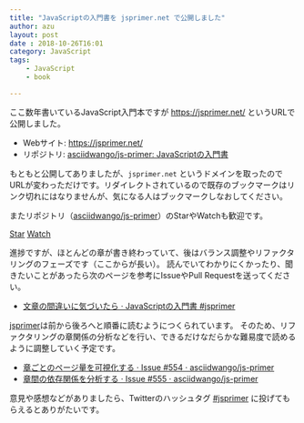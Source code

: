 ```yaml
---
title: "JavaScriptの入門書を jsprimer.net で公開しました"
author: azu
layout: post
date : 2018-10-26T16:01
category: JavaScript
tags:
    - JavaScript
    - book

---
```


ここ数年書いているJavaScript入門本ですが <https://jsprimer.net/> というURLで公開しました。


- Webサイト:  <https://jsprimer.net/>
- リポジトリ: [asciidwango/js-primer: JavaScriptの入門書](https://github.com/asciidwango/js-primer "asciidwango/js-primer: JavaScriptの入門書")

もともと公開してありましたが、`jsprimer.net` というドメインを取ったのでURLが変わっただけです。リダイレクトされているので既存のブックマークはリンク切れにはなりませんが、気になる人はブックマークしなおしてください。

またリポジトリ（[asciidwango/js-primer](https://github.com/asciidwango)）のStarやWatchも歓迎です。

<a class="github-button" href="https://github.com/asciidwango/js-primer" data-size="large" data-show-count="true" aria-label="Star asciidwango/js-primer on GitHub">Star</a>
<a class="github-button" href="https://github.com/asciidwango/js-primer/subscription" data-size="large" data-show-count="true" aria-label="Watch asciidwango/js-primer on GitHub">Watch</a>

<script async defer src="https://buttons.github.io/buttons.js"></script>

進捗ですが、ほとんどの章が書き終わっていて、後はバランス調整やリファクタリングのフェーズです（ここからが長い）。
読んでいてわかりにくかったり、聞きたいことがあったら次のページを参考にIssueやPull Requestを送ってください。

- [文章の間違いに気づいたら · JavaScriptの入門書 #jsprimer](https://jsprimer.net/intro/feedback/)

[jsprimer](https://jsprimer.net/)は前から後ろへと順番に読むようにつくられています。
そのため、リファクタリングの章関係の分析などを行い、できるだけなだらかな難易度で読めるように調整していく予定です。

- [章ごとのページ量を可視化する · Issue #554 · asciidwango/js-primer](https://github.com/asciidwango/js-primer/issues/554 "章ごとのページ量を可視化する · Issue #554 · asciidwango/js-primer")
- [章間の依存関係を分析する · Issue #555 · asciidwango/js-primer](https://github.com/asciidwango/js-primer/issues/555 "章間の依存関係を分析する · Issue #555 · asciidwango/js-primer")

意見や感想などがありましたら、Twitterのハッシュタグ [#jsprimer](https://twitter.com/search?f=tweets&vertical=default&q=%23jsprimer&src=typd) に投げてもらえるとありがたいです。
